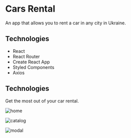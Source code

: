 # Cars Rental

An app that allows you to rent a car in any city in Ukraine.

## Technologies

<ul>
  <li>React</li>
  <li>React Router</li>
  <li>Create React App</li>
  <li>Styled Components</li>
  <li>Axios</li>
</ul>

## Technologies

Get the most out of your car rental.

![home](https://github.com/Dvorakovskyi/CarsRental/assets/114389133/68fbdd60-a943-4df7-903d-a19b5a34d00b)

![catalog](https://github.com/Dvorakovskyi/CarsRental/assets/114389133/eaeffe19-5ba8-4fea-8f54-4e66acae070c)

![modal](https://github.com/Dvorakovskyi/CarsRental/assets/114389133/d9802d9c-82d8-495d-a7ad-e81c41b81679)



